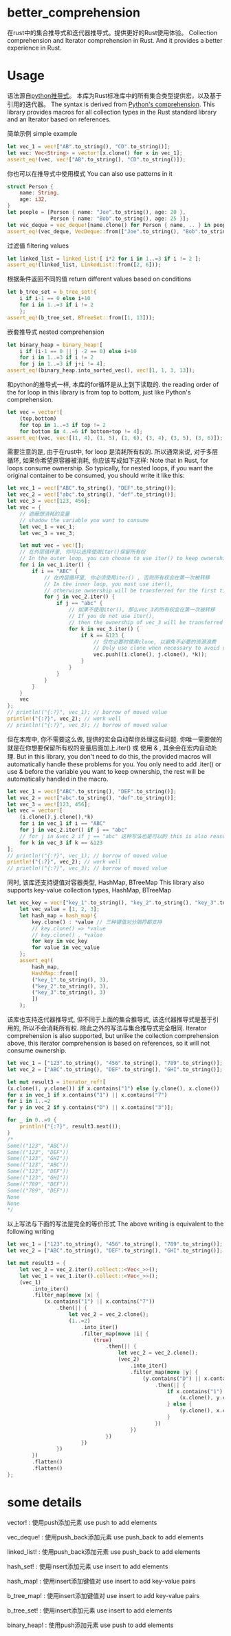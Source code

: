 # better_comprehension

在rust中的集合推导式和迭代器推导式。提供更好的Rust使用体验。
Collection comprehension and Iterator comprehension in Rust. And it provides a better experience in Rust.

# Usage
语法源自[python推导式](https://docs.python.org/3/tutorial/datastructures.html#list-comprehensions)。
本库为Rust标准库中的所有集合类型提供宏，以及基于引用的迭代器。
The syntax is derived from [Python's comprehension](https://docs.python.org/3/tutorial/datastructures.html#list-comprehensions).
This library provides macros for all collection types in the Rust standard library and an Iterator based on references.

简单示例
simple example
```rust
let vec_1 = vec!["AB".to_string(), "CD".to_string()];
let vec: Vec<String> = vector![x.clone() for x in vec_1];
assert_eq!(vec, vec!["AB".to_string(), "CD".to_string()]);
```

你也可以在推导式中使用模式
You can also use patterns in it
```rust
struct Person {
    name: String,
    age: i32,
}
let people = [Person { name: "Joe".to_string(), age: 20 },
              Person { name: "Bob".to_string(), age: 25 }];
let vec_deque = vec_deque![name.clone() for Person { name, .. } in people];
assert_eq!(vec_deque, VecDeque::from(["Joe".to_string(), "Bob".to_string()]));
```

过滤值
filtering values
```rust
let linked_list = linked_list![ i*2 for i in 1..=3 if i != 2 ];
assert_eq!(linked_list, LinkedList::from([2, 6]));
```

根据条件返回不同的值
return different values based on conditions
```rust
let b_tree_set = b_tree_set!{
    i if i-1 == 0 else i+10
    for i in 1..=3 if i != 2
    };
assert_eq!(b_tree_set, BTreeSet::from([1, 13]));
```

嵌套推导式
nested comprehension
```rust
let binary_heap = binary_heap![
    i if (i-1 == 0 || j -2 == 0) else i+10
    for i in 1..=3 if i != 2
    for j in 1..=3 if j+i != 4];
assert_eq!(binary_heap.into_sorted_vec(), vec![1, 1, 3, 13]);
```

和python的推导式一样, 本库的for循环是从上到下读取的.
the reading order of the for loop in this library is from top to bottom, just like Python's comprehension.
```rust
let vec = vector![
    (top,bottom)
    for top in 1..=3 if top != 2
    for bottom in 4..=6 if bottom+top != 4];
assert_eq!(vec, vec![(1, 4), (1, 5), (1, 6), (3, 4), (3, 5), (3, 6)]);
```

需要注意的是, 由于在rust中, for loop 是消耗所有权的.
所以通常来说, 对于多层循环, 如果你希望原容器被消耗, 你应该写成如下这样:
Note that in Rust, for loops consume ownership.
So typically, for nested loops, if you want the original container to be consumed, you should write it like this:

```rust
let vec_1 = vec!["ABC".to_string(), "DEF".to_string()];
let vec_2 = vec!["abc".to_string(), "def".to_string()];
let vec_3 = vec![123, 456];
let vec = {
    // 遮蔽想消耗的变量
    // shadow the variable you want to consume
    let vec_1 = vec_1;
    let vec_3 = vec_3;

    let mut vec = vec![];
    // 在外层循环里, 你可以选择使用iter()保留所有权
    // In the outer loop, you can choose to use iter() to keep ownership
    for i in vec_1.iter() {
        if i == "ABC" {
            // 在内层循环里, 你必须使用iter() , 否则所有权会在第一次被转移
            // In the inner loop, you must use iter(),
            // otherwise ownership will be transferred for the first time
            for j in vec_2.iter() {
                if j == "abc" {
                    // 如果不使用iter(), 那么vec_3的所有权会在第一次被转移
                    // If you do not use iter(),
                    // then the ownership of vec_3 will be transferred for the first time
                    for k in vec_3.iter() {
                        if k == &123 {
                            // 仅在必要时使用clone, 以避免不必要的资源浪费
                            // Only use clone when necessary to avoid unnecessary resource waste
                            vec.push((i.clone(), j.clone(), *k));
                        }
                    }
                }
            }
        }
    }
    vec
};
// println!("{:?}", vec_1); // borrow of moved value
println!("{:?}", vec_2); // work well
// println!("{:?}", vec_3); // borrow of moved value
```

但在本库中, 你不需要这么做, 提供的宏会自动帮你处理这些问题.
你唯一需要做的就是在你想要保留所有权的变量后面加上.iter() 或 使用 & , 其余会在宏内自动处理.
But in this library, you don't need to do this, the provided macros will automatically handle these problems for you.
You only need to add .iter() or use & before the variable you want to keep ownership, the rest will be automatically handled in the macro.
```rust
let vec_1 = vec!["ABC".to_string(), "DEF".to_string()];
let vec_2 = vec!["abc".to_string(), "def".to_string()];
let vec_3 = vec![123, 456];
let vec = vector![
    (i.clone(),j.clone(),*k)
    for i in vec_1 if i == "ABC"
    for j in vec_2.iter() if j == "abc"
    // for j in &vec_2 if j == "abc" 这种写法也是可以的 this is also reasonable
    for k in vec_3 if k == &123
];
// println!("{:?}", vec_1); // borrow of moved value
println!("{:?}", vec_2); // work well
// println!("{:?}", vec_3); // borrow of moved value
```

同时, 该库还支持键值对容器类型, HashMap, BTreeMap
This library also supports key-value collection types, HashMap, BTreeMap
```rust
let vec_key = vec!["key_1".to_string(), "key_2".to_string(), "key_3".to_string()];
    let vec_value = [1, 2, 3];
    let hash_map = hash_map!{
        key.clone() : *value // 三种键值对分隔符都支持
        // key.clone() => *value
        // key.clone() , *value
        for key in vec_key
        for value in vec_value
    };
    assert_eq!(
        hash_map,
        HashMap::from([
        ("key_1".to_string(), 3),
        ("key_2".to_string(), 3),
        ("key_3".to_string(), 3)
        ])
    );
```

该库也支持迭代器推导式, 但不同于上面的集合推导式, 该迭代器推导式是基于引用的, 所以不会消耗所有权.
除此之外的写法与集合推导式完全相同.
Iterator comprehension is also supported, but unlike the collection comprehension above, this iterator comprehension is based on references, so it will not consume ownership.
```rust
let vec_1 = ["123".to_string(), "456".to_string(), "789".to_string()];
let vec_2 = ["ABC".to_string(), "DEF".to_string(), "GHI".to_string()];

let mut result3 = iterator_ref![
(x.clone(), y.clone()) if x.contains("1") else (y.clone(), x.clone())
for x in vec_1 if x.contains("1") || x.contains("7")
for i in 1..=2
for y in vec_2 if y.contains("D") || x.contains("3")];

for _ in 0..=9 {
    println!("{:?}", result3.next());
}
/*
Some(("123", "ABC"))
Some(("123", "DEF"))
Some(("123", "GHI"))
Some(("123", "ABC"))
Some(("123", "DEF"))
Some(("123", "GHI"))
Some(("789", "DEF"))
Some(("789", "DEF"))
None
None
*/
```

以上写法与下面的写法是完全的等价形式
The above writing is equivalent to the following writing
```rust
let vec_1 = ["123".to_string(), "456".to_string(), "789".to_string()];
let vec_2 = ["ABC".to_string(), "DEF".to_string(), "GHI".to_string()];

let mut result3 = {
    let vec_2 = vec_2.iter().collect::<Vec<_>>();
    let vec_1 = vec_1.iter().collect::<Vec<_>>();
    (vec_1)
        .into_iter()
        .filter_map(move |x| {
            (x.contains("1") || x.contains("7"))
                .then(|| {
                    let vec_2 = vec_2.clone();
                    (1..=2)
                        .into_iter()
                        .filter_map(move |i| {
                            (true)
                                .then(|| {
                                    let vec_2 = vec_2.clone();
                                    (vec_2)
                                        .into_iter()
                                        .filter_map(move |y| {
                                            (y.contains("D") || x.contains("3"))
                                                .then(|| {
                                                    if x.contains("1") {
                                                        (x.clone(), y.clone())
                                                    } else {
                                                        (y.clone(), x.clone())
                                                    }
                                                })
                                        })
                                })
                        })
                })
        })
        .flatten()
        .flatten()
};
```


# some details

vector! :
    使用push添加元素
    use push to add elements

vec_deque! :
    使用push_back添加元素
    use push_back to add elements

linked_list! :
    使用push_back添加元素
    use push_back to add elements

hash_set! :
    使用insert添加元素
    use insert to add elements

hash_map! :
    使用insert添加键值对
    use insert to add key-value pairs

b_tree_map! :
    使用insert添加键值对
    use insert to add key-value pairs

b_tree_set! :
    使用insert添加元素
    use insert to add elements

binary_heap! :
    使用push添加元素
    use push to add elements